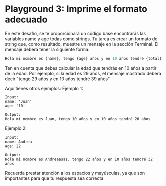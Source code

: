 # Playground 3: Imprime el formato adecuado

En este desafío, se te proporcionará un código base encontrarás las variables name y age todas como strings. Tu tarea es crear un formato de string que, como resultado, muestre un mensaje en la sección Terminal. El mensaje deberá tener la siguiente forma:

```python
Hola mi nombre es {name}, tengo {age} años y en 10 años tendré {total} años
```

Ten en cuenta que debes calcular la edad que tendrás en 10 años a partir de la edad. Por ejemplo, si la edad es 29 años, el mensaje mostrado deberá decir "tengo 29 años y en 10 años tendré 39 años"

Aquí tienes otros ejemplos:
Ejemplo 1:

```text
Input:
name: 'Juan'
age: '10'

Output:
Hola mi nombre es Juan, tengo 10 años y en 10 años tendré 20 años
```

Ejemplo 2:

```text
Input:
name: Andrea
age: 22

Output:
Hola mi nombre es Andreaasas, tengo 22 años y en 10 años tendré 32 años
```

Recuerda prestar atención a los espacios y mayúsculas, ya que son importantes para que tu respuesta sea correcta.
